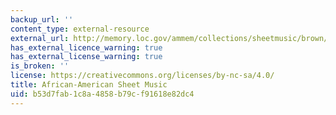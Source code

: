 ```yaml
---
backup_url: ''
content_type: external-resource
external_url: http://memory.loc.gov/ammem/collections/sheetmusic/brown/
has_external_licence_warning: true
has_external_license_warning: true
is_broken: ''
license: https://creativecommons.org/licenses/by-nc-sa/4.0/
title: African-American Sheet Music
uid: b53d7fab-1c8a-4858-b79c-f91618e82dc4
---
```

